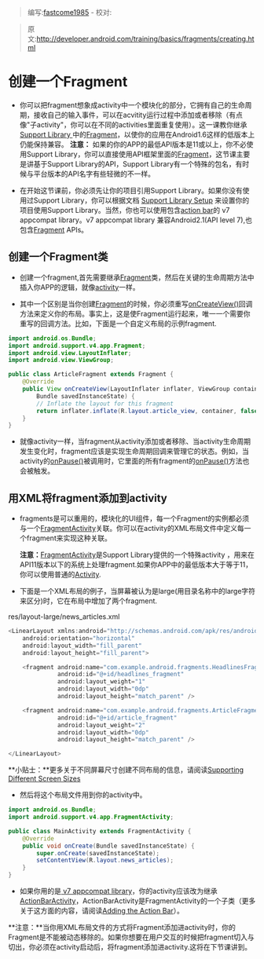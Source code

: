 > 编写:[fastcome1985](https://github.com/fastcome1985) - 校对:

> 原文:<http://developer.android.com/training/basics/fragments/creating.html>

# 创建一个Fragment

* 你可以把fragment想象成activity中一个模块化的部分，它拥有自己的生命周期，接收自己的输入事件，可以在acvitity运行过程中添加或者移除（有点像"子activity"，你可以在不同的activities里面重复使用）。这一课教你继承[Support Library ](developer.android.com/tools/support-library/index.html)中的[Fragment](developer.android.com/reference/android/support/v4/app/Fragment.html)，以使你的应用在Android1.6这样的低版本上仍能保持兼容。
   **注意：** 如果的你的APP的最低API版本是11或以上，你不必使用Support Library，你可以直接使用API框架里面的[Fragment](developer.android.com/reference/android/app/Fragment.html)，这节课主要是讲基于Support Library的API，Support Library有一个特殊的包名，有时候与平台版本的API名字有些轻微的不一样。

* 在开始这节课前，你必须先让你的项目引用Support Library。如果你没有使用过Support Library，你可以根据文档  [Support Library Setup](http://developer.android.com/intl/zh-cn/tools/support-library/setup.html) 来设置你的项目使用Support Library。当然，你也可以使用包含[action bar](developer.android.com/guide/topics/ui/actionbar.html)的 v7 appcompat library。v7 appcompat library 兼容Android2.1(API level 7),也包含[Fragment](developer.android.com/reference/android/support/v4/app/Fragment.html) APIs。

## 创建一个Fragment类

* 创建一个fragment,首先需要继承[Fragment](developer.android.com/reference/android/support/v4/app/Fragment.html)类，然后在关键的生命周期方法中插入你APP的逻辑，就像[activity](developer.android.com/reference/android/app/Activity.html)一样。


* 其中一个区别是当你创建[Fragment](developer.android.com/reference/android/support/v4/app/Fragment.html)的时候，你必须重写[onCreateView()](developer.android.com/reference/android/support/v4/app/Fragment.html#onCreateView(android.view.LayoutInflater,%20android.view.ViewGroup,%20android.os.Bundle))回调方法来定义你的布局。事实上，这是使Fragment运行起来，唯一一个需要你重写的回调方法。比如，下面是一个自定义布局的示例fragment.

```java
import android.os.Bundle;
import android.support.v4.app.Fragment;
import android.view.LayoutInflater;
import android.view.ViewGroup;

public class ArticleFragment extends Fragment {
    @Override
    public View onCreateView(LayoutInflater inflater, ViewGroup container,
        Bundle savedInstanceState) {
        // Inflate the layout for this fragment
        return inflater.inflate(R.layout.article_view, container, false);
    }
}
```

* 就像activity一样，当fragment从activity添加或者移除、当activity生命周期发生变化时，fragment应该是实现生命周期回调来管理它的状态。例如，当activity的[onPause()](developer.android.com/reference/android/app/Activity.html#onPause())被调用时，它里面的所有fragment的[onPause()](developer.android.com/reference/android/app/Activity.html#onPause())方法也会被触发。


## 用XML将fragment添加到activity


* fragments是可以重用的，模块化的UI组件，每一个Fragment的实例都必须与一个[FragmentActivity](developer.android.com/reference/android/support/v4/app/FragmentActivity.html)关联。你可以在activity的XML布局文件中定义每一个fragment来实现这种关联。

    **注意：**[FragmentActivity](developer.android.com/reference/android/support/v4/app/FragmentActivity.html)是Support Library提供的一个特殊activity ，用来在API11版本以下的系统上处理fragment.如果你APP中的最低版本大于等于11，你可以使用普通的[Activity](developer.android.com/reference/android/app/Activity.html).


* 下面是一个XML布局的例子，当屏幕被认为是large(用目录名称中的large字符来区分)时，它在布局中增加了两个fragment.

res/layout-large/news_articles.xml

```java
<LinearLayout xmlns:android="http://schemas.android.com/apk/res/android"
    android:orientation="horizontal"
    android:layout_width="fill_parent"
    android:layout_height="fill_parent">

    <fragment android:name="com.example.android.fragments.HeadlinesFragment"
              android:id="@+id/headlines_fragment"
              android:layout_weight="1"
              android:layout_width="0dp"
              android:layout_height="match_parent" />

    <fragment android:name="com.example.android.fragments.ArticleFragment"
              android:id="@+id/article_fragment"
              android:layout_weight="2"
              android:layout_width="0dp"
              android:layout_height="match_parent" />

</LinearLayout>
```

**小贴士：**更多关于不同屏幕尺寸创建不同布局的信息，请阅读[Supporting Different Screen Sizes](developer.android.com/training/multiscreen/screensizes.html)


* 然后将这个布局文件用到你的activity中。

```java
import android.os.Bundle;
import android.support.v4.app.FragmentActivity;

public class MainActivity extends FragmentActivity {
    @Override
    public void onCreate(Bundle savedInstanceState) {
        super.onCreate(savedInstanceState);
        setContentView(R.layout.news_articles);
    }
}
```

* 如果你用的是[ v7 appcompat library](http://developer.android.com/intl/zh-cn/tools/support-library/features.html#v7-appcompat)，你的activity应该改为继承[ActionBarActivity](developer.android.com/reference/android/support/v7/app/ActionBarActivity.html)，ActionBarActivity是FragmentActivity的一个子类（更多关于这方面的内容，请阅读[Adding the Action Bar](developer.android.com/training/basics/actionbar/index.html)）。

**注意：**当你用XML布局文件的方式将Fragment添加进activity时，你的Fragment是不能被动态移除的。如果你想要在用户交互的时候把fragment切入与切出，你必须在activity启动后，将fragment添加进activity.这将在下节课讲到。
